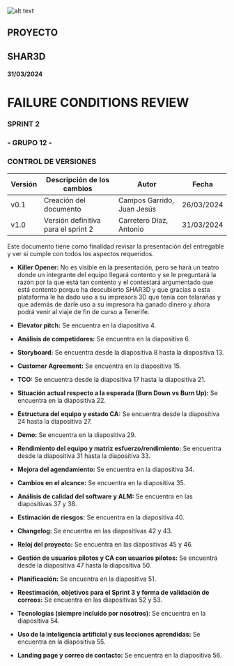 ![alt text](/img/logo.png)

## **PROYECTO**

## **SHAR3D**

#### 31/03/2024

# **FAILURE CONDITIONS REVIEW**

### **SPRINT 2**

### **- GRUPO 12 -**

### **CONTROL DE VERSIONES**

| **Versión** | **Descripción de los cambios** | **Autor** | **Fecha** |
| --- | --- | --- | --- |
| v0.1 | Creación del documento | Campos Garrido, Juan Jesús| 26/03/2024 |
| v1.0 | Versión definitiva para el sprint 2 | Carretero Díaz, Antonio| 31/03/2024 |

Este documento tiene como finalidad revisar la presentación del entregable y ver si cumple con todos los aspectos requeridos.


- **Killer Opener:** No es visible en la presentación, pero se hará un teatro donde un integrante del equipo llegará contento y se le preguntará la razón por la que está tan contento y el contestará argumentado que está contento porque ha descubierto SHAR3D y que gracias a esta plataforma le ha dado uso a su impresora 3D que tenía con telarañas y que además de darle uso a su impresora ha ganado dinero y ahora podrá venir al viaje de fin de curso a Tenerife. 

- **Elevator pitch:** Se encuentra en la diapositiva 4.

- **Análisis de competidores:** Se encuentra en la diapositiva 6.

- **Storyboard:** Se encuentra desde la diapositiva 8 hasta la diapositiva 13.

- **Customer Agreement:** Se encuentra en la diapositiva 15.

- **TCO:** Se encuentra desde la diapositiva 17 hasta la diapositiva 21.

- **Situación actual respecto a la esperada (Burn Down vs Burn Up):** Se encuentra en la diapositiva 22.

- **Estructura del equipo y estado CA:** Se encuentra desde la diapositiva 24 hasta la diapositiva 27.

- **Demo:** Se encuentra en la diapositiva 29.

- **Rendimiento del equipo y matriz esfuerzo/rendimiento:** Se encuentra desde la diapositiva 31 hasta la diapositiva 33.

- **Mejora del agendamiento:** Se encuentra en la diapositiva 34.

- **Cambios en el alcance:** Se encuentra en la diapositiva 35.

- **Análisis de calidad del software y ALM:** Se encuentra en las diapositivas 37 y 38.

- **Estimación de riesgos:** Se encuentra en la diapositiva 40.

- **Changelog:** Se encuentra en las diapositivas 42 y 43.

- **Reloj del proyecto:** Se encuentra en las diapositivas 45 y 46.

- **Gestión de usuarios pilotos y CA con usuarios pilotos:** Se encuentra desde la diapositiva 47 hasta la diapositiva 50.

- **Planificación:** Se encuentra en la diapositiva 51.

- **Reestimación, objetivos para el Sprint 3 y forma de validación de correos:** Se encuentra en las diapositivas 52 y 53.

- **Tecnologías (siempre incluido por nosotros)**: Se encuentra en la diapositiva 54.

- **Uso de la inteligencia artificial y sus lecciones aprendidas:** Se encuentra en la diapositiva 55.

- **Landing page y correo de contacto:** Se encuentra en la diapositiva 56.
